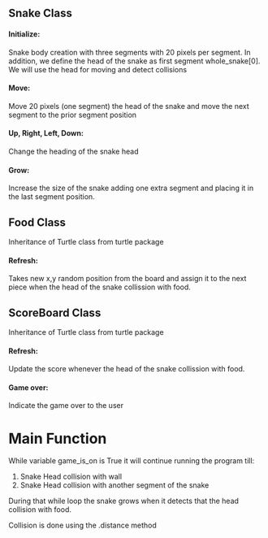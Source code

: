 ## Snake Class
#### Initialize: 
Snake body creation with three segments
with 20 pixels per segment. In addition, we define the
head of the snake as first segment whole_snake[0]. 
We will use the head for moving and detect collisions
#### Move:
Move 20 pixels (one segment) the head of the snake
and move the next segment to the prior segment position
#### Up, Right, Left, Down:
Change the heading of the snake head
#### Grow: 
Increase the size of the snake adding one extra segment 
and placing it in the last segment position.

## Food Class
Inheritance of Turtle class from turtle package
#### Refresh:
Takes new x,y random position from the board and assign it
to the next piece when the head of the snake collission with
food.

## ScoreBoard Class 
Inheritance of Turtle class from turtle package
#### Refresh:
Update the score whenever the head of the snake collission
with food.
#### Game over:
Indicate the game over to the user

# Main Function
While variable game_is_on is True it will continue running the program till:
1. Snake Head collision with wall
2. Snake Head collision with another segment of the snake

During that while loop the snake grows when it detects
that the head collision with food.

Collision is done using the .distance method 